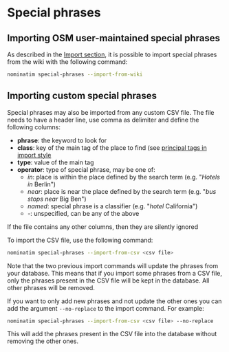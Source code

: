 # Special phrases

## Importing OSM user-maintained special phrases

As described in the [Import section](../admin/Import.md), it is possible to
import special phrases from the wiki with the following command:

```sh
nominatim special-phrases --import-from-wiki
```

## Importing custom special phrases

Special phrases may also be imported from any custom CSV file. The file needs
to have a header line, use comma as delimiter and define the following
columns:

 * **phrase**: the keyword to look for
 * **class**: key of the main tag of the place to find
   (see [principal tags in import style](../Import-Styles.md#set_main_tags-principal-tags)
 * **type**: value of the main tag
 * **operator**: type of special phrase, may be one of:
     * *in*: place is within the place defined by the search term (e.g. "_Hotels in_ Berlin")
     * *near*: place is near the place defined by the search term (e.g. "_bus stops near_ Big Ben")
     * *named*: special phrase is a classifier (e.g. "_hotel_ California")
     * *-*: unspecified, can be any of the above

If the file contains any other columns, then they are silently ignored

To import the CSV file, use the following command:

```sh
nominatim special-phrases --import-from-csv <csv file>
```

Note that the two previous import commands will update the phrases from your database.
This means that if you import some phrases from a CSV file, only the phrases
present in the CSV file will be kept in the database. All other phrases will
be removed.

If you want to only add new phrases and not update the other ones you can add
the argument `--no-replace` to the import command. For example:

```sh
nominatim special-phrases --import-from-csv <csv file> --no-replace
```

This will add the phrases present in the CSV file into the database without
removing the other ones.
